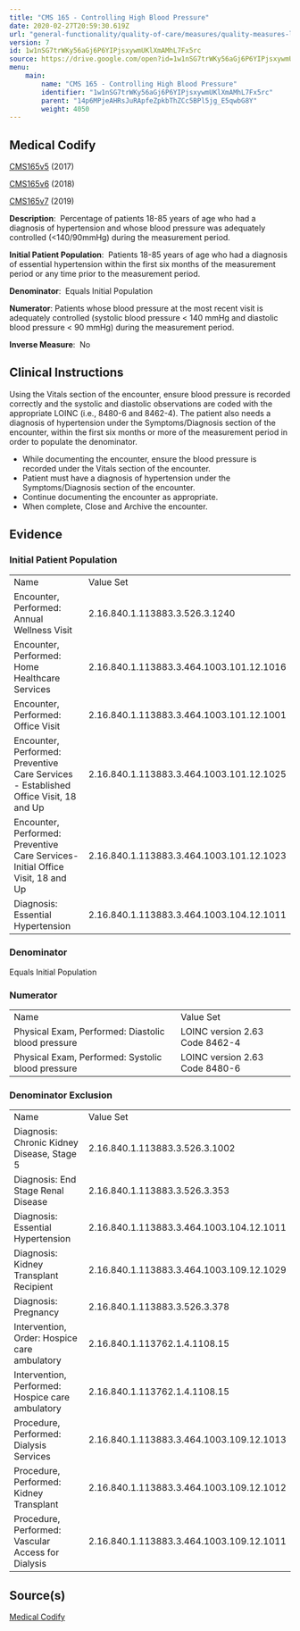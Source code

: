 ```yaml
---
title: "CMS 165 - Controlling High Blood Pressure"
date: 2020-02-27T20:59:30.619Z
url: "general-functionality/quality-of-care/measures/quality-measures-list/cms-165-controlling-high-blood-pressure.html"
version: 7
id: 1w1nSG7trWKy56aGj6P6YIPjsxywmUKlXmAMhL7Fx5rc
source: https://drive.google.com/open?id=1w1nSG7trWKy56aGj6P6YIPjsxywmUKlXmAMhL7Fx5rc
menu:
    main:
        name: "CMS 165 - Controlling High Blood Pressure"
        identifier: "1w1nSG7trWKy56aGj6P6YIPjsxywmUKlXmAMhL7Fx5rc"
        parent: "14p6MPjeAHRsJuRApfeZpkbThZCc5BPl5jg_E5qwbG8Y"
        weight: 4050
---
```

## Medical Codify

[CMS165v5](https://medicalcodify.com/eh/?f=layoutnouser&func&module&tabmodule&name=RXDBmain&searchterm=CMS165&showresult=CMS165v5&showresulttype=Measure) (2017)

[CMS165v6](https://medicalcodify.com/eh/?f=layoutnouser&func&module&tabmodule&name=RXDBmain&searchterm=CMS165&showresult=CMS165v6&showresulttype=Measure) (2018)

[CMS165v7](https://medicalcodify.com/eh/?f=layoutnouser&func&module&tabmodule&name=RXDBmain&searchterm=CMS165&showresult=CMS165v7&showresulttype=Measure) (2019)



**Description**:  Percentage of patients 18-85 years of age who had a diagnosis of hypertension and whose blood pressure was adequately controlled (<140/90mmHg) during the measurement period.

**Initial Patient Population**:  Patients 18-85 years of age who had a diagnosis of essential hypertension within the first six months of the measurement period or any time prior to the measurement period.

**Denominator**:  Equals Initial Population

**Numerator**: Patients whose blood pressure at the most recent visit is adequately controlled (systolic blood pressure < 140 mmHg and diastolic blood pressure < 90 mmHg) during the measurement period.

**Inverse Measure**:  No

## Clinical Instructions

Using the Vitals section of the encounter, ensure blood pressure is recorded correctly and the systolic and diastolic observations are coded with the appropriate LOINC (i.e., 8480-6 and 8462-4). The patient also needs a diagnosis of hypertension under the Symptoms/Diagnosis section of the encounter, within the first six months or more of the measurement period in order to populate the denominator.

* While documenting the encounter, ensure the blood pressure is recorded under the Vitals section of the encounter.
* Patient must have a diagnosis of hypertension under the Symptoms/Diagnosis section of the encounter.
* Continue documenting the encounter as appropriate.
* When complete, Close and Archive the encounter.

## Evidence

### Initial Patient Population

<table>
  <tr>
    <td>
Name    </td>
    <td>
Value Set    </td>
  </tr>
  <tr>
    <td>
Encounter, Performed: Annual Wellness Visit    </td>
    <td>
2.16.840.1.113883.3.526.3.1240    </td>
  </tr>
  <tr>
    <td>
Encounter, Performed: Home Healthcare Services    </td>
    <td>
2.16.840.1.113883.3.464.1003.101.12.1016    </td>
  </tr>
  <tr>
    <td>
Encounter, Performed: Office Visit    </td>
    <td>
2.16.840.1.113883.3.464.1003.101.12.1001    </td>
  </tr>
  <tr>
    <td>
Encounter, Performed: Preventive Care Services - Established Office Visit, 18 and Up    </td>
    <td>
2.16.840.1.113883.3.464.1003.101.12.1025    </td>
  </tr>
  <tr>
    <td>
Encounter, Performed: Preventive Care Services-Initial Office Visit, 18 and Up    </td>
    <td>
2.16.840.1.113883.3.464.1003.101.12.1023    </td>
  </tr>
  <tr>
    <td>
Diagnosis: Essential Hypertension    </td>
    <td>
2.16.840.1.113883.3.464.1003.104.12.1011    </td>
  </tr>
</table>

### Denominator

Equals Initial Population

### Numerator

<table>
  <tr>
    <td>
Name    </td>
    <td>
Value Set    </td>
  </tr>
  <tr>
    <td>
Physical Exam, Performed: Diastolic blood pressure    </td>
    <td>
LOINC version 2.63 Code 8462-4    </td>
  </tr>
  <tr>
    <td>
Physical Exam, Performed: Systolic blood pressure    </td>
    <td>
LOINC version 2.63 Code 8480-6    </td>
  </tr>
</table>

### Denominator Exclusion

<table>
  <tr>
    <td>
Name    </td>
    <td>
Value Set    </td>
  </tr>
  <tr>
    <td>
Diagnosis: Chronic Kidney Disease, Stage 5    </td>
    <td>
2.16.840.1.113883.3.526.3.1002    </td>
  </tr>
  <tr>
    <td>
Diagnosis: End Stage Renal Disease    </td>
    <td>
2.16.840.1.113883.3.526.3.353    </td>
  </tr>
  <tr>
    <td>
Diagnosis: Essential Hypertension    </td>
    <td>
2.16.840.1.113883.3.464.1003.104.12.1011    </td>
  </tr>
  <tr>
    <td>
Diagnosis: Kidney Transplant Recipient    </td>
    <td>
2.16.840.1.113883.3.464.1003.109.12.1029    </td>
  </tr>
  <tr>
    <td>
Diagnosis: Pregnancy    </td>
    <td>
2.16.840.1.113883.3.526.3.378    </td>
  </tr>
  <tr>
    <td>
Intervention, Order: Hospice care ambulatory    </td>
    <td>
2.16.840.1.113762.1.4.1108.15    </td>
  </tr>
  <tr>
    <td>
Intervention, Performed: Hospice care ambulatory    </td>
    <td>
2.16.840.1.113762.1.4.1108.15    </td>
  </tr>
  <tr>
    <td>
Procedure, Performed: Dialysis Services    </td>
    <td>
2.16.840.1.113883.3.464.1003.109.12.1013    </td>
  </tr>
  <tr>
    <td>
Procedure, Performed: Kidney Transplant    </td>
    <td>
2.16.840.1.113883.3.464.1003.109.12.1012    </td>
  </tr>
  <tr>
    <td>
Procedure, Performed: Vascular Access for Dialysis    </td>
    <td>
2.16.840.1.113883.3.464.1003.109.12.1011    </td>
  </tr>
</table>

## Source(s)

[Medical Codify](https://medicalcodify.com/eh/?f=layoutnouser&func&name=RXDBmain&module&tabmodule&searchterm=CMS165&Submit=Search&icd9search=0&icd10search=0&icd10pcssearch=0&snomedsearch=0&loincsearch=0&labcorpsearch=0&questsearch=0&rxnormsearch=0&hcpcssearch=0&ndcsearch=0&cvxsearch=0&vissearch=0&vssearch=0&meassearch=1&pcssearch=1&fdbsearch=1&fdbnamesearch=1&fullsearch&flowsheet)

